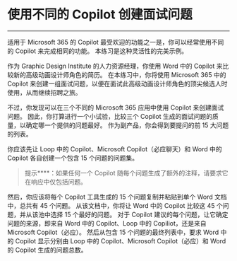 # 使用不同的 Copilot 创建面试问题
---
适用于 Microsoft 365 的 Copilot 最受欢迎的功能之一是，你可以经常使用不同的 Copilot 来完成相同的功能。 本练习是这种灵活性的完美示例。<br>

作为 Graphic Design Institute 的人力资源经理，你使用 Word 中的 Copilot 来比较新的高级动画设计师角色的简历。 在本练习中，你将使用 Microsoft 365 中的 Copilot 来创建一组面试问题，以便在面试此高级动画设计师角色的顶尖候选人时使用，从而继续招聘之旅。

不过，你发现可以在三个不同的 Microsoft 365 应用中使用 Copilot 来创建面试问题。 因此，你打算进行一个小试验，比较三个 Copilot 生成的面试问题的质量，以确定哪一个提供的问题最好。 作为副产品，你会得到要提问的前 15 大问题的列表。

你应该先让 Loop 中的 Copilot、Microsoft Copilot（必应聊天）和 Word 中的 Copilot 各自创建一个包含 15 个问题的问题集。

> 提示****：如果任何一个 Copilot 随每个问题生成了额外的注释，请要求它在响应中仅包括问题。

然后，你应该将每个 Copilot 工具生成的 15 个问题复制并粘贴到单个 Word 文档中，总共有 45 个问题。 从该文档中，你将让 Word 中的 Copilot 比较这 45 个问题，并从该池中选择 15 个最好的问题。 对于 Copilot 建议的每个问题，让它确定问题的来源，即来自 Word 中的 Copilot、Loop 中的 Copiliot，还是来自 Microsoft Copilot（必应）。 然后从包含 15 个问题的最终列表中，要求 Word 中的 Copilot 显示分别由 Loop 中的 Copilot、Microsoft Copilot（必应）和 Word 的 Copilot 生成的问题总数。
